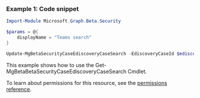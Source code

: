### Example 1: Code snippet

```powershellImport-Module Microsoft.Graph.Beta.Security

$params = @{
	displayName = "Teams search"
}

Update-MgBetaSecurityCaseEdiscoveryCaseSearch -EdiscoveryCaseId $ediscoveryCaseId -EdiscoverySearchId $ediscoverySearchId -BodyParameter $params
```
This example shows how to use the Get-MgBetaBetaSecurityCaseEdiscoveryCaseSearch Cmdlet.
To learn about permissions for this resource, see the [permissions reference](/graph/permissions-reference).

